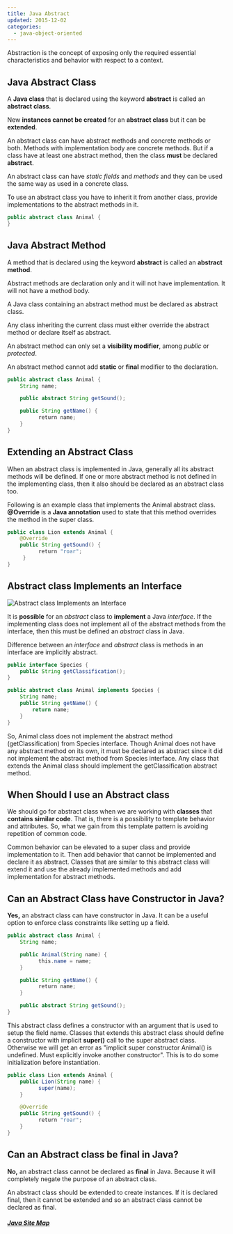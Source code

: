 ```yaml
---
title: Java Abstract
updated: 2015-12-02
categories:
  - java-object-oriented
---
```


Abstraction is the concept of exposing only the required essential characteristics and behavior with respect to a context.

## Java Abstract Class
A **Java class** that is declared using the keyword **abstract** is called an **abstract class**.

New **instances cannot be created** for an **abstract class** but it can be **extended**.

An abstract class can have abstract methods and concrete methods or both. Methods with implementation body are concrete methods. But if a class have at least one abstract method, then the class **must** be declared **abstract**.

An abstract class can have *static fields* and *methods* and they can be used the same way as used in a concrete class.

To use an abstract class you have to inherit it from another class, provide implementations to the abstract methods in it.

```java
public abstract class Animal {
}
```

## Java Abstract Method
A method that is declared using the keyword **abstract** is called an **abstract method**.

Abstract methods are declaration only and it will not have implementation. It will not have a method body.

A Java class containing an abstract method must be declared as abstract class.

Any class inheriting the current class must either override the abstract method or declare itself as abstract.

An abstract method can only set a **visibility modifier**, among *public* or *protected*.

An abstract method cannot add **static** or **final** modifier to the declaration.

```java
public abstract class Animal {
    String name;

    public abstract String getSound();

    public String getName() {
          return name;
    }
}
```

## Extending an Abstract Class
When an abstract class is implemented in Java, generally all its abstract methods will be defined. If one or more abstract method is not defined in the implementing class, then it also should be declared as an abstract class too.

Following is an example class that implements the Animal abstract class. **@Override** is a **Java annotation** used to state that this method overrides the method in the super class.

```java
public class Lion extends Animal {
    @Override
    public String getSound() {
          return "roar";    
     }
}
```

## Abstract class Implements an Interface
![Abstract class Implements an Interface](http://javapapers.com/wp-content/uploads/2015/07/Java-Abstract-Class-and-Methods.jpg)

It is **possible** for an *abstract* class to **implement** a Java *interface*. If the implementing class does not implement all of the abstract methods from the interface, then this must be defined an *abstract* class in Java.

Difference between an *interface* and *abstract* class is methods in an interface are implicitly abstract.

```java
public interface Species {
    public String getClassification();
}

public abstract class Animal implements Species {
    String name;
    public String getName() {
        return name;
    }
}
```

So, Animal class does not implement the abstract method (getClassification) from Species interface. Though Animal does not have any abstract method on its own, it must be declared as abstract since it did not implement the abstract method from Species interface. Any class that extends the Animal class should implement the getClassification abstract method.

## When Should I use an Abstract class
We should go for abstract class when we are working with **classes** that **contains similar code**. That is, there is a possibility to template behavior and attributes. So, what we gain from this template pattern is avoiding repetition of common code.

Common behavior can be elevated to a super class and provide implementation to it. Then add behavior that cannot be implemented and declare it as abstract. Classes that are similar to this abstract class will extend it and use the already implemented methods and add implementation for abstract methods.

## Can an Abstract Class have Constructor in Java?
**Yes,** an abstract class can have constructor in Java. It can be a useful option to enforce class constraints like setting up a field.

```java
public abstract class Animal {
    String name;

    public Animal(String name) {
          this.name = name;
    }

    public String getName() {
          return name;
    }

    public abstract String getSound();
}
```

This abstract class defines a constructor with an argument that is used to setup the field name. Classes that extends this abstract class should define a constructor with implicit **super()** call to the super abstract class. Otherwise we will get an error as "implicit super constructor Animal() is undefined. Must explicitly invoke another constructor". This is to do some initialization before instantiation.

```java
public class Lion extends Animal {
    public Lion(String name) {
          super(name);
    }

    @Override
    public String getSound() {
          return "roar";
    }
}
```

## Can an Abstract class be final in Java?
**No,** an abstract class cannot be declared as **final** in Java. Because it will completely negate the purpose of an abstract class.

An abstract class should be extended to create instances. If it is declared final, then it cannot be extended and so an abstract class cannot be declared as final.

##### [Java Site Map](../java-sitemap)
